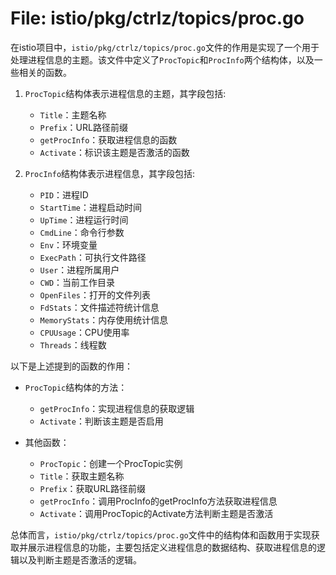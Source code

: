 # File: istio/pkg/ctrlz/topics/proc.go

在istio项目中，`istio/pkg/ctrlz/topics/proc.go`文件的作用是实现了一个用于处理进程信息的主题。该文件中定义了`ProcTopic`和`ProcInfo`两个结构体，以及一些相关的函数。

1. `ProcTopic`结构体表示进程信息的主题，其字段包括:
   - `Title`：主题名称
   - `Prefix`：URL路径前缀
   - `getProcInfo`：获取进程信息的函数
   - `Activate`：标识该主题是否激活的函数

2. `ProcInfo`结构体表示进程信息，其字段包括:
   - `PID`：进程ID
   - `StartTime`：进程启动时间
   - `UpTime`：进程运行时间
   - `CmdLine`：命令行参数
   - `Env`：环境变量
   - `ExecPath`：可执行文件路径
   - `User`：进程所属用户
   - `CWD`：当前工作目录
   - `OpenFiles`：打开的文件列表
   - `FdStats`：文件描述符统计信息
   - `MemoryStats`：内存使用统计信息
   - `CPUUsage`：CPU使用率
   - `Threads`：线程数

以下是上述提到的函数的作用：

- `ProcTopic`结构体的方法：
   - `getProcInfo`：实现进程信息的获取逻辑
   - `Activate`：判断该主题是否启用

- 其他函数：
   - `ProcTopic`：创建一个ProcTopic实例
   - `Title`：获取主题名称
   - `Prefix`：获取URL路径前缀
   - `getProcInfo`：调用ProcInfo的getProcInfo方法获取进程信息
   - `Activate`：调用ProcTopic的Activate方法判断主题是否激活

总体而言，`istio/pkg/ctrlz/topics/proc.go`文件中的结构体和函数用于实现获取并展示进程信息的功能，主要包括定义进程信息的数据结构、获取进程信息的逻辑以及判断主题是否激活的逻辑。

